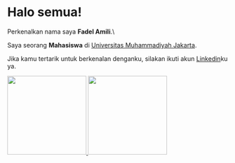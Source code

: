 # Halo semua! 

Perkenalkan nama saya **Fadel Amili**.\

Saya seorang **Mahasiswa** di [Universitas Muhammadiyah Jakarta](https://umj.ac.id/).



Jika kamu tertarik untuk berkenalan denganku, silakan ikuti akun [Linkedin](https://www.linkedin.com/in/fadel-amili-4bbb851bb/)ku ya.

<p align="left">
<a href="https://github.com/fadel11-hub">
  <img height="180em" src="https://github-readme-stats-eight-theta.vercel.app/api?username=fadel11-hub&show_icons=true&theme=algolia&include_all_commits=true&count_private=true"/>
  <img height="180em" src="https://github-readme-stats-eight-theta.vercel.app/api/top-langs/?username=fadel11-hub&layout=compact&langs_count=8&theme=algolia"/>
</a>
</p>

